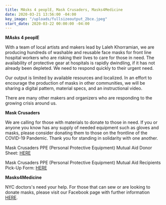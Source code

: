```yaml
---
title: MAsks 4 peoplE, Mask Crusaders, Masks4Medicine
date: 2020-03-21 13:56:00 -04:00
key_image: "/uploads/fullsizeoutput_2bce.jpeg"
start_date: 2020-03-22 00:00:00 -04:00
---
```


**MAsks 4 peoplE**

With a team of local artists and makers lead by Laleh Khorramian, we are producing hundreds of washable and reusable face masks for front line hospital workers who are risking their lives to care for those in need. The availability of protective gear at hospitals is rapidly dwindling, if it has not already been depleted. We need to respond quickly to their urgent need.

Our output is limited by available resources and localized. In an effort to encourage the production of masks in other communities, we will be sharing a digital pattern, material specs, and an instructional video. 

There are many other makers and organizers who are responding to the growing crisis around us.

**Mask Crusaders**

We are calling for those with materials to donate to those in need. If you or anyone you know has any supply of needed equipment such as gloves and masks, please consider donating them to those on the frontline of the COVID-19 Pandemic. Thank you for standing in solidarity with one another. 

Mask Crusaders PPE (Personal Protective Equipment) Mutual Aid Donor Sheet: [HERE](https://docs.google.com/forms/d/e/1FAIpQLSdgEtdv00mF7Q9ve0e5Y4jvTKiWGFTCCCWZlasxnUuhS_-hLA/viewform)

Mask Crusaders PPE (Personal Protective Equipment) Mutual Aid Recipients Pick-Up Form: [HERE](https://docs.google.com/spreadsheets/d/1YNVKG9veBv2w37WEaA87mzlwga5wsp6aphPBxz_Kr6k/edit#gid=1647103634)

**Masks4Medicine**

NYC doctors's need your help. For those that can sew or are looking to donate masks, please visit our Facebook page with further information [HERE](https://www.facebook.com/permalink.php?id=107407114230630&story_fbid=108425650795443).